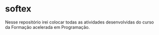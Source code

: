 # softex
Nesse repositório irei colocar todas as atividades desenvolvidas do curso da Formação acelerada em Programação.
